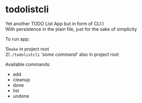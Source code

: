 # todolistcli

Yet another TODO List App but in form of CLI:)<br>
With persistence in the plain file, just for the sake of simplicity

To run app:

1)`make` in project root <br>
2)`./todolistcli` '*some command*' also in project root

Available commands:

- add
- cleanup
- done
- list
- undone

